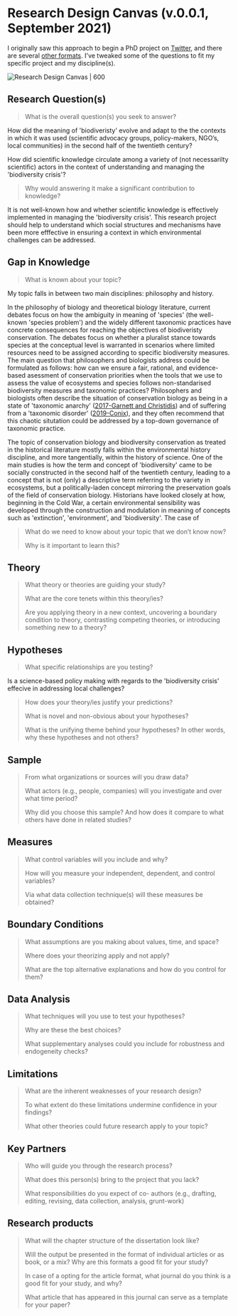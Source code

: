 # Research Design Canvas (v.0.0.1, September 2021)

I originally saw this approach to begin a PhD project on [Twitter](https://twitter.com/WriteThatPhD/status/1426495653652353024), and there are several [other formats](https://www.academic-toolkit.com/the-research-design-canvas/). I've tweaked some of the questions to fit my specific project and my discipline(s).

![Research Design Canvas | 600](https://pbs.twimg.com/media/E8vuPHeXIAIpuk3?format=png&name=900x900)



 ## Research Question(s)
>What is the overall question(s) you seek to answer? 

How did the meaning of 'biodiveristy' evolve and adapt to the the contexts in which it was used (scientific advocacy groups, policy-makers, NGO’s, local communities) in the second half of the twentieth century?

How did scientific knowledge circulate among a variety of (not necessarilty scientific) actors in the context of understanding and managing the 'biodiversity crisis'?

>Why would answering it make a significant contribution to knowledge?

It is not well-known how and whether scientific knowledge is effectively implemented in managing the 'biodiversity crisis'. This research project should help to understand which social structures and mechanisms have been more efffective in ensuring a context in which environmental challenges can be addressed.  

##  Gap in Knowledge
> What is known about your topic?

My topic falls in between two main disciplines: philosophy and history. 

In the philosophy of biology and theoretical biology literature, current debates  focus on how the ambiguity in meaning of 'species' (the well-known 'species problem') and the widely different taxonomic practices have concrete consequences for reaching the objectives of biodiveristy conservation. The debates focus on whether a pluralist stance towards species at the conceptual level is warranted in scenarios where limited resources need to be assigned according to specific biodiversity measures. The main question that philosophers and biologists address could be formulated as follows: how can we ensure a fair, rational, and evidence-based asessment of conservation priorities when the tools that we use to assess the value of ecosystems and species follows non-standarised biodiversity measures and taxonomic practices? Philosophers and biologists often describe the situation of conservation biology as being in a state of 'taxonomic anarchy' ([2017-Garnett and Christidis](2017-Garnett%20and%20Christidis.md)) and of suffering from a 'taxonomic disorder' ([2019-Conix](2019-Conix.md)), and they often recommend that this chaotic situtation could be addressed by a top-down governance of taxonomic practice.


The topic of conservation biology and biodiversity conservation as treated in the historical literature mostly falls within the environmental history discipline, and more tangentially, within the history of science. One of the main studies is how the term and concept of 'biodiversity' came to be socially constructed in the second half of the twentieth century, leading to a concept that is not (only) a descriptive term referring to the variety in ecosystems, but a politically-laden concept mirroring the preservation goals of the field of conservation biology. Historians have looked closely at how, beginning in the Cold War, a certain environmental sensibility was developed through the construction and modulation in meaning of concepts such as 'extinction', 'environment', and 'biodiversity'. The case of 


> What do we need to know about your topic that we don’t know now?
> 
> Why is it important to learn this?

 

## Theory

> What theory or theories are guiding your study?
> 
> What are the core tenets within this theory/ies?
> 
> Are you applying theory in a new context, uncovering a boundary condition to theory, contrasting competing theories, or introducing something new to a theory?

 

## Hypotheses
> What specific relationships are you testing?

Is a science-based policy making with regards to the 'biodiversity crisis' effecive in addressing local challenges?  


> How does your theory/ies justify your predictions?
> 
> What is novel and non-obvious about your hypotheses?
> 
> What is the unifying theme behind your hypotheses? In other words, why these hypotheses and not others?

 
## Sample
> From what organizations or sources will you draw data?
> 
> What actors (e.g., people, companies) will you investigate and over what time period?
> 
> Why did you choose this sample? And how does it compare to what others have done in related studies?

 

## Measures

> What control variables will you include and why?
> 
> How will you measure your independent, dependent, and control variables?
> 
> Via what data collection technique(s) will these measures be obtained?

 
## Boundary Conditions
> What assumptions are you making about values, time, and space?
> 
> Where does your theorizing apply and not apply?
> 
> What are the top alternative explanations and how do you control for them?

 

## Data Analysis
> What techniques will you use to test your hypotheses?
> 
> Why are these the best choices?
> 
> What supplementary analyses could you include for robustness and endogeneity checks?

 

## Limitations
> What are the inherent weaknesses of your research design?
> 
> To what extent do these limitations undermine confidence in your findings?
> 
> What other theories could future research apply to your topic?


 
## Key Partners
> Who will guide you through the research process?
> 
> What does this person(s) bring to the project that you lack?
> 
> What responsibilities do you expect of co- authors (e.g., drafting, editing, revising, data collection, analysis, grunt-work)

 
## Research products
>  What will the chapter structure of the dissertation look like?
>  
>  Will the output be presented in the format of individual articles or as book, or a mix? Why are this formats a good fit for your study?
>  
>  In case of a opting for the article format, what journal do you think is a good fit for your study, and why? 
>  
>  What article that has appeared in this journal can serve as a template for your paper?
